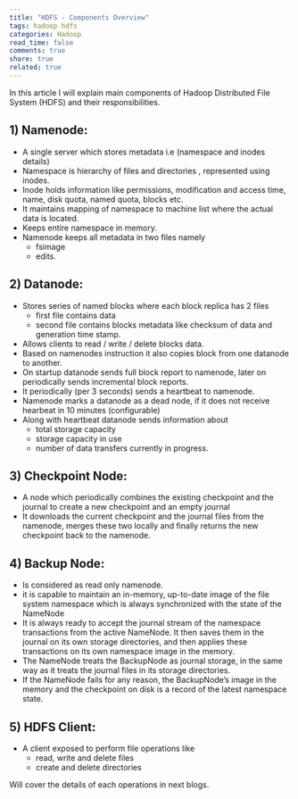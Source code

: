 ```yaml
---
title: "HDFS - Components Overview"
tags: hadoop hdfs
categories: Hadoop
read_time: false
comments: true
share: true
related: true
---
```


In this article I will explain main components of Hadoop Distributed File System (HDFS) and their responsibilities.

## 1) Namenode:

   + A single server which stores metadata i.e (namespace and inodes details)
   + Namespace is hierarchy of files and directories , represented using inodes.
   + Inode holds information like permissions, modification and access time, name, disk quota, named quota, blocks etc.
   + It maintains mapping of namespace to machine list where the actual data is located.
   + Keeps entire namespace in memory.
   + Namenode keeps all metadata in two files namely
       + fsimage
       + edits.

## 2) Datanode:

  + Stores series of named blocks where each block replica has 2 files
  	* first file contains data
    * second file contains blocks metadata like checksum of data and generation time stamp.
  + Allows clients to read / write / delete blocks data.
  + Based on namenodes instruction it also copies block from one datanode to another.
  + On startup datanode sends full block report to namenode, later on periodically sends incremental block reports.
  + It periodically (per 3 seconds) sends a heartbeat to namenode.
  + Namenode marks a datanode as a dead node, if it does not receive hearbeat in 10 minutes (configurable)
  + Along with heartbeat datanode sends information about
       * total storage capacity
       * storage capacity in use
       * number of data transfers currently in progress.

## 3) Checkpoint Node:

  + A node which periodically combines the existing checkpoint and the journal to create a new checkpoint and an empty journal
  + It downloads the current checkpoint and the journal files from the namenode, merges these two locally and finally returns the new checkpoint back to the namenode.

## 4) Backup Node:

  + Is considered as read only namenode.
  + it is capable to maintain an in-memory, up-to-date image of the file system namespace which is always synchronized with the state of the NameNode
  + It is always ready to accept the journal stream of the namespace transactions from the active NameNode. It then saves them in the journal on its own storage directories, and then applies these transactions on its own namespace image in the memory.
  + The NameNode treats the BackupNode as journal storage, in the same way as it treats the journal files in its storage directories.
  + If the NameNode fails for any reason, the BackupNode’s image in the memory and the checkpoint on disk is a record of the latest namespace state.

## 5) HDFS Client:

  + A client exposed to perform file operations like
     *  read, write and delete files
     *  create and delete directories

Will cover the details of each operations in next blogs.
